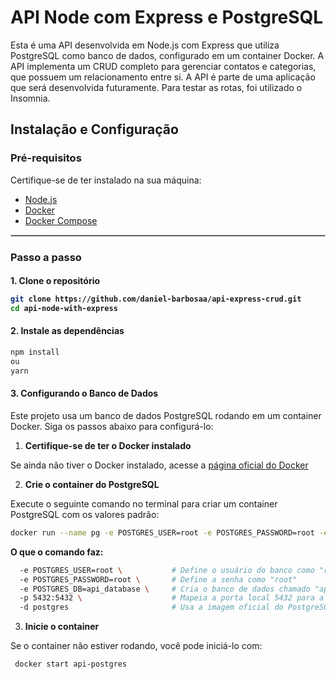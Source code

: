<h1>API Node com Express e PostgreSQL</h1>
<p>Esta é uma API desenvolvida em Node.js com Express que utiliza PostgreSQL como banco de dados, configurado em um container Docker. A API implementa um CRUD completo para gerenciar contatos e categorias, que possuem um relacionamento entre si.
A API é parte de uma aplicação que será desenvolvida futuramente. Para testar as rotas, foi utilizado o Insomnia.</p>
<h2>Instalação e Configuração</h2>
<h3>Pré-requisitos</h3>
<p>Certifique-se de ter instalado na sua máquina:</p>

- [Node.js](https://nodejs.org/pt)
- [Docker](https://www.docker.com)
- [Docker Compose](https://docs.docker.com/compose/)

<hr style="border: 0.5px solid #ccc;" />

<h3>Passo a passo</h3>
<h4>1. Clone o repositório</p>
  
```bash
git clone https://github.com/daniel-barbosaa/api-express-crud.git
cd api-node-with-express
````

<h4>2. Instale as dependências</h4>
  
```bash
npm install
ou
yarn
````

<h4>3. Configurando o Banco de Dados</h4>
<p>Este projeto usa um banco de dados PostgreSQL rodando em um container Docker. Siga os passos abaixo para configurá-lo:</p>

1. <strong>Certifique-se de ter o Docker instalado</strong>
<p>Se ainda não tiver o Docker instalado, acesse a <a href="https://www.docker.com"> página oficial do  Docker</a para instalá-lo.> </p>

2. <strong>Crie o container do PostgreSQL</strong>
<p>Execute o seguinte comando no terminal para criar um container PostgreSQL com os valores padrão:</p>

```bash
docker run --name pg -e POSTGRES_USER=root -e POSTGRES_PASSWORD=root -e POSTGRES_DB=api_database -p 5432:5432 -d postgres
````

<strong>O que o comando faz:</strong>

```bash
  -e POSTGRES_USER=root \           # Define o usuário do banco como "root"
  -e POSTGRES_PASSWORD=root \       # Define a senha como "root"
  -e POSTGRES_DB=api_database \     # Cria o banco de dados chamado "api_database"
  -p 5432:5432 \                    # Mapeia a porta local 5432 para a porta 5432 do container
  -d postgres                       # Usa a imagem oficial do PostgreSQL e roda o container em modo "detached"
````
3. <strong>Inicie o container</strong>
<p>Se o container não estiver rodando, você pode iniciá-lo com:</p>

```bash
 docker start api-postgres
````

